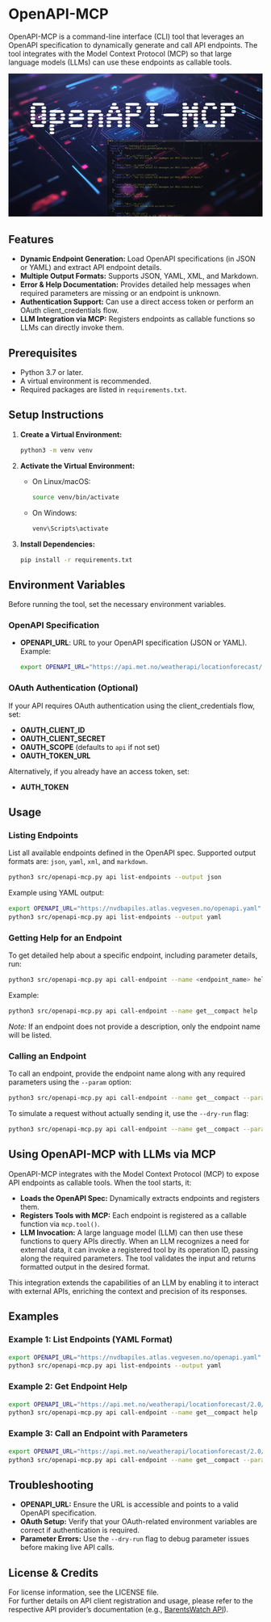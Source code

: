 # OpenAPI-MCP

OpenAPI-MCP is a command-line interface (CLI) tool that leverages an OpenAPI specification to dynamically generate and call API endpoints. The tool integrates with the Model Context Protocol (MCP) so that large language models (LLMs) can use these endpoints as callable tools.

![Alt text](OpenAPI-MCP.png)

## Features

- **Dynamic Endpoint Generation:** Load OpenAPI specifications (in JSON or YAML) and extract API endpoint details.
- **Multiple Output Formats:** Supports JSON, YAML, XML, and Markdown.
- **Error & Help Documentation:** Provides detailed help messages when required parameters are missing or an endpoint is unknown.
- **Authentication Support:** Can use a direct access token or perform an OAuth client_credentials flow.
- **LLM Integration via MCP:** Registers endpoints as callable functions so LLMs can directly invoke them.

## Prerequisites

- Python 3.7 or later.
- A virtual environment is recommended.
- Required packages are listed in `requirements.txt`.

## Setup Instructions

1. **Create a Virtual Environment:**

   ```bash
   python3 -m venv venv
   ```

2. **Activate the Virtual Environment:**

   - On Linux/macOS:

     ```bash
     source venv/bin/activate
     ```

   - On Windows:

     ```bash
     venv\Scripts\activate
     ```

3. **Install Dependencies:**

   ```bash
   pip install -r requirements.txt
   ```

## Environment Variables

Before running the tool, set the necessary environment variables.

### OpenAPI Specification

- **OPENAPI_URL**: URL to your OpenAPI specification (JSON or YAML).  
  Example:

  ```bash
  export OPENAPI_URL="https://api.met.no/weatherapi/locationforecast/2.0/swagger"
  ```

### OAuth Authentication (Optional)

If your API requires OAuth authentication using the client_credentials flow, set:

- **OAUTH_CLIENT_ID**
- **OAUTH_CLIENT_SECRET**
- **OAUTH_SCOPE** (defaults to `api` if not set)
- **OAUTH_TOKEN_URL**

Alternatively, if you already have an access token, set:

- **AUTH_TOKEN**

## Usage

### Listing Endpoints

List all available endpoints defined in the OpenAPI spec. Supported output formats are: `json`, `yaml`, `xml`, and `markdown`.

```bash
python3 src/openapi-mcp.py api list-endpoints --output json
```

Example using YAML output:

```bash
export OPENAPI_URL="https://nvdbapiles.atlas.vegvesen.no/openapi.yaml"
python3 src/openapi-mcp.py api list-endpoints --output yaml
```

### Getting Help for an Endpoint

To get detailed help about a specific endpoint, including parameter details, run:

```bash
python3 src/openapi-mcp.py api call-endpoint --name <endpoint_name> help
```

Example:

```bash
python3 src/openapi-mcp.py api call-endpoint --name get__compact help
```

*Note:* If an endpoint does not provide a description, only the endpoint name will be listed.

### Calling an Endpoint

To call an endpoint, provide the endpoint name along with any required parameters using the `--param` option:

```bash
python3 src/openapi-mcp.py api call-endpoint --name get__compact --param lat=60 --param lon=10
```

To simulate a request without actually sending it, use the `--dry-run` flag:

```bash
python3 src/openapi-mcp.py api call-endpoint --name get__compact --param lat=60 --param lon=10 --dry-run
```

## Using OpenAPI-MCP with LLMs via MCP

OpenAPI-MCP integrates with the Model Context Protocol (MCP) to expose API endpoints as callable tools. When the tool starts, it:

- **Loads the OpenAPI Spec:** Dynamically extracts endpoints and registers them.
- **Registers Tools with MCP:** Each endpoint is registered as a callable function via `mcp.tool()`.
- **LLM Invocation:** A large language model (LLM) can then use these functions to query APIs directly. When an LLM recognizes a need for external data, it can invoke a registered tool by its operation ID, passing along the required parameters. The tool validates the input and returns formatted output in the desired format.

This integration extends the capabilities of an LLM by enabling it to interact with external APIs, enriching the context and precision of its responses.

## Examples

### Example 1: List Endpoints (YAML Format)

```bash
export OPENAPI_URL="https://nvdbapiles.atlas.vegvesen.no/openapi.yaml"
python3 src/openapi-mcp.py api list-endpoints --output yaml
```

### Example 2: Get Endpoint Help

```bash
export OPENAPI_URL="https://api.met.no/weatherapi/locationforecast/2.0/swagger"
python3 src/openapi-mcp.py api call-endpoint --name get__compact help
```

### Example 3: Call an Endpoint with Parameters

```bash
export OPENAPI_URL="https://api.met.no/weatherapi/locationforecast/2.0/swagger"
python3 src/openapi-mcp.py api call-endpoint --name get__compact --param lat=60 --param lon=10
```

## Troubleshooting

- **OPENAPI_URL:** Ensure the URL is accessible and points to a valid OpenAPI specification.
- **OAuth Setup:** Verify that your OAuth-related environment variables are correct if authentication is required.
- **Parameter Errors:** Use the `--dry-run` flag to debug parameter issues before making live API calls.

## License & Credits

For license information, see the LICENSE file.  
For further details on API client registration and usage, please refer to the respective API provider’s documentation (e.g., [BarentsWatch API](https://www.barentswatch.no/om/apnedata/)).
